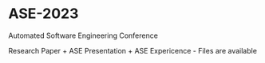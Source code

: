 # ASE-2023
Automated Software Engineering Conference

Research Paper + ASE Presentation + ASE Expericence - Files are available
